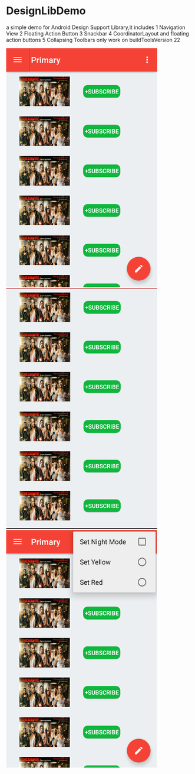 # DesignLibDemo
a simple demo for Android Design Support Library,it includes
1 Navigation View
2 Floating Action Button
3 Snackbar
4 CoordinatorLayout and floating action buttons
5 Collapsing Toolbars
only work on buildToolsVersion 22


![alt tag](https://github.com/OnlyWangyn/DesignLibDemo/blob/master/screenshots/1.png)
![alt tag](https://github.com/OnlyWangyn/DesignLibDemo/blob/master/screenshots/2.png)
![alt tag](https://github.com/OnlyWangyn/DesignLibDemo/blob/master/screenshots/3.png)